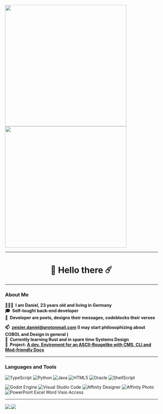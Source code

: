 <a href="https://github.com/Daniel-RRTM/Patnic-IDE">
  <img width=400" align="center" src="https://github-readme-stats.vercel.app/api/pin/?username=daniel-rrr&repo=Patnic-IDE&theme=vision-friendly-dark&border_radius=20" />
</a>

<a href="https://github.com/Daniel-RRTM/Patnic-Src">
  <img width="400" align="center" src="https://github-readme-stats.vercel.app/api/pin/?username=daniel-rrr&repo=Patnic-Src&theme=vision-friendly-dark&border_radius=20" />
</a>
  

  
  
---
  
<h1 align="center">🌌 Hello there ☄️</h1>  
  
---
  
### About Me
  
**👨🏻‍💻 &nbsp;I am Daniel, 23 years old and living in Germany**  
**🎓&nbsp; Self-tought back-end developer**  
**📜&nbsp; Developer are poets, designs their messages, codeblocks their verses**
  
**📫&nbsp; <zeisler.daniel@protonmail.com> (I may start philosophizing about COBOL and  Design in general )**  
**🌱&nbsp; Currently learning Rust and in spare time Systems Design**  
**🔭&nbsp; Project: [A dev. Enviroment for an ASCII-Rougelike with CMS, CLI and Mod-friendly Docs](https://github.com/stars/Daniel-RRR/lists/the-p-tnicroom-game-experience)**  
  
  ---
    
### Languages and Tools



![TypeScript](https://img.shields.io/badge/typescript-%23007ACC.svg?style=for-the-badge&logo=typescript&logoColor=white)
![Python](https://img.shields.io/badge/Python-3776AB?style=for-the-badge&logo=python&logoColor=white)
![Java](https://img.shields.io/badge/Java-ED8B00?style=for-the-badge&logo=java&logoColor=white)
![HTML5](https://img.shields.io/badge/html5-%23E34F26.svg?style=for-the-badge&logo=html5&logoColor=white)
![Oracle](https://img.shields.io/badge/Oracle-F80000?style=for-the-badge&logo=oracle&logoColor=white)
![ShellScript](https://img.shields.io/badge/Shell_Script-121011?style=for-the-badge&logo=gnu-bash&logoColor=white)
  
  
![Godot Engine](https://img.shields.io/badge/Godot-478CBF?style=for-the-badge&logo=GodotEngine&logoColor=white)
![Visual Studio Code](https://img.shields.io/badge/Visual%20Studio%20Code-0078d7.svg?style=for-the-badge&logo=visual-studio-code&logoColor=white)
![Affinity Designer](https://img.shields.io/badge/affinity%20desginer-%231B72BE.svg?style=for-the-badge&logo=affinity-designer&logoColor=white)
![Affinity Photo](https://img.shields.io/badge/affinityphoto-%237E4DD2.svg?style=for-the-badge&logo=affinity-photo&logoColor=white)
![PowerPoint Excel Word Visio Access](https://img.shields.io/badge/Microsoft_Office-D83B01?style=for-the-badge&logo=microsoft-office&logoColor=white)
  
---
  

<a href="https://github.com/anuraghazra/github-readme-stats">
  <img align="center" src="https://github-readme-stats.vercel.app/api?username=daniel-rrtm&show_icons=true&theme=vision-friendly-dark&include_all_commits=true&hide_rank=true&border_radius=20" />

 </a>
<a href="https://github.com/anuraghazra/convoychat">
   <img align="center" src="https://github-readme-stats.vercel.app/api/top-langs/?username=daniel-rrtm&layout=compact&theme=vision-friendly-dark&exclude_repo=Patnic-IDE,Patnic-CLI&border_radius=20" />

  </a>


